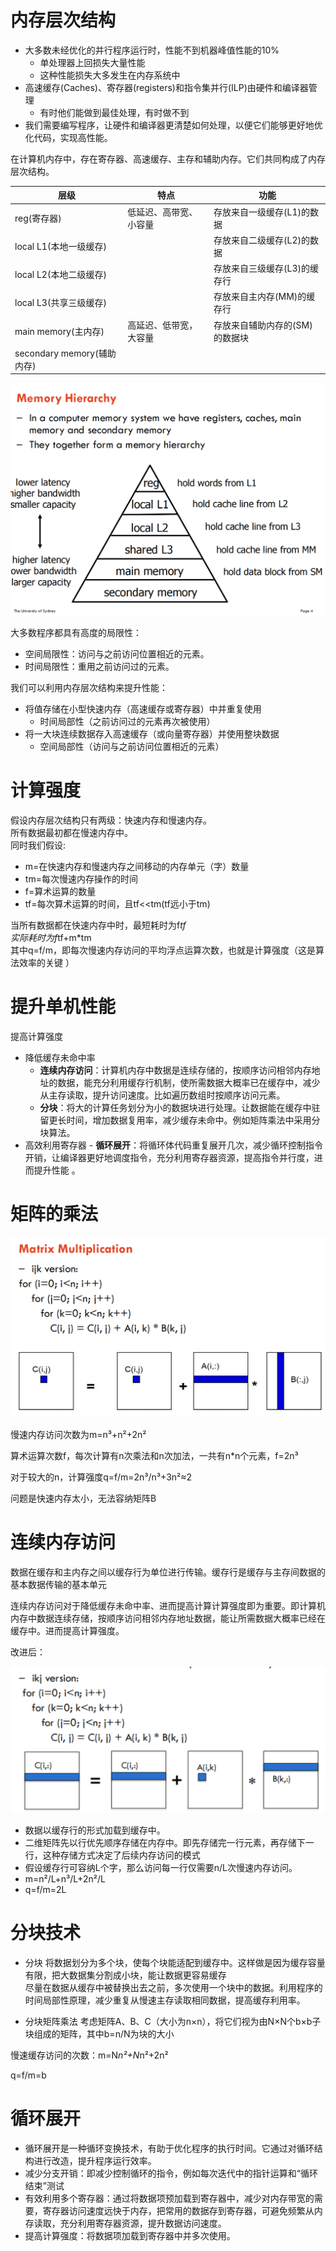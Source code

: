# 内存层次结构

- 大多数未经优化的并行程序运行时，性能不到机器峰值性能的10%
    - 单处理器上回损失大量性能
    - 这种性能损失大多发生在内存系统中
- 高速缓存(Caches)、寄存器(registers)和指令集并行(ILP)由硬件和编译器管理
    - 有时他们能做到最佳处理，有时做不到
- 我们需要编写程序，让硬件和编译器更清楚如何处理，以便它们能够更好地优化代码，实现高性能。

在计算机内存中，存在寄存器、高速缓存、主存和辅助内存。它们共同构成了内存层次结构。

|层级|特点|功能|
|--|--|--|
|reg(寄存器)|低延迟、高带宽、小容量|存放来自一级缓存(L1)的数据|
|local L1(本地一级缓存)||存放来自二级缓存(L2)的数据|
|local L2(本地二级缓存)||存放来自三级缓存(L3)的缓存行|
|local L3(共享三级缓存)||存放来自主内存(MM)的缓存行|
|main memory(主内存)|高延迟、低带宽，大容量|存放来自辅助内存的(SM)的数据块|
|secondary memory(辅助内存)|||

![内存层次结构图](./1.png)

大多数程序都具有高度的局限性：
- 空间局限性：访问与之前访问位置相近的元素。
- 时间局限性：重用之前访问过的元素。

我们可以利用内存层次结构来提升性能：
- 将值存储在小型快速内存（高速缓存或寄存器）中并重复使用
    - 时间局部性（之前访问过的元素再次被使用）
- 将一大块连续数据存入高速缓存（或向量寄存器）并使用整块数据
    - 空间局部性（访问与之前访问位置相近的元素）

# 计算强度

假设内存层次结构只有两级：快速内存和慢速内存。  
所有数据最初都在慢速内存中。  
同时我们假设:
- m=在快速内存和慢速内存之间移动的内存单元（字）数量
- tm=每次慢速内存操作的时间
- f=算术运算的数量
- tf=每次算术运算的时间，且tf<<tm(tf远小于tm)

当所有数据都在快速内存中时，最短耗时为f*tf  
实际耗时为f*tf+m*tm  
其中q=f/m，即每次慢速内存访问的平均浮点运算次数，也就是计算强度（这是算法效率的关键 ）

# 提升单机性能
提高计算强度
- 降低缓存未命中率
    - **连续内存访问**：计算机内存中数据是连续存储的，按顺序访问相邻内存地址的数据，能充分利用缓存行机制，使所需数据大概率已在缓存中，减少从主存读取，提升访问速度。比如遍历数组时按顺序访问元素。
    - **分块**：将大的计算任务划分为小的数据块进行处理。让数据能在缓存中驻留更长时间，增加数据复用率，减少缓存未命中。例如矩阵乘法中采用分块算法。
- 高效利用寄存器
        - **循环展开**：将循环体代码重复展开几次，减少循环控制指令开销，让编译器更好地调度指令，充分利用寄存器资源，提高指令并行度，进而提升性能 。

# 矩阵的乘法

![2](./2.png)

慢速内存访问次数为m=n³+n²+2n²

算术运算次数f，每次计算有n次乘法和n次加法，一共有n*n个元素，f=2n³

对于较大的n，计算强度q=f/m=2n³/n³+3n²≈2

问题是快速内存太小，无法容纳矩阵B

# 连续内存访问

数据在缓存和主内存之间以缓存行为单位进行传输。缓存行是缓存与主存间数据的基本数据传输的基本单元

连续内存访问对于降低缓存未命中率、进而提高计算计算强度即为重要。即计算机内存中数据连续存储，按顺序访问相邻内存地址数据，能让所需数据大概率已经在缓存中。进而提高计算强度。

改进后：

![3](./3.png)

- 数据以缓存行的形式加载到缓存中。
- 二维矩阵先以行优先顺序存储在内存中。即先存储完一行元素，再存储下一行，这种存储方式决定了后续内存访问的模式
- 假设缓存行可容纳L个字，那么访问每一行仅需要n/L次慢速内存访问。
- m=n²/L+n³/L+2n²/L
- q=f/m=2L

# 分块技术
- 分块
将数据划分为多个块，使每个块能适配到缓存中。这样做是因为缓存容量有限，把大数据集分割成小块，能让数据更容易缓存  
尽量在数据从缓存中被替换出去之前，多次使用一个块中的数据。利用程序的时间局部性原理，减少重复从慢速主存读取相同数据，提高缓存利用率。

- 分块矩阵乘法
考虑矩阵A、B、C（大小为n×n），将它们视为由N×N个b×b子块组成的矩阵，其中b=n/N为块的大小

慢速缓存访问的次数：m=N*n²+N*n²+2n²

q=f/m=b

# 循环展开

- 循环展开是一种循环变换技术，有助于优化程序的执行时间。它通过对循环结构进行改造，提升程序运行效率。
- 减少分支开销：即减少控制循环的指令，例如每次迭代中的指针运算和“循环结束”测试
- 有效利用多个寄存器：通过将数据项预加载到寄存器中，减少对内存带宽的需要，寄存器访问速度远快于内存，把常用的数据存到寄存器，可避免频繁从内存读取，充分利用寄存器资源，提升数据访问速度。
- 提高计算强度：将数据项加载到寄存器中并多次使用。